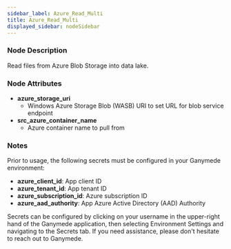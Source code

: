 ```yaml
---
sidebar_label: Azure_Read_Multi
title: Azure_Read_Multi
displayed_sidebar: nodeSidebar
---
```


### Node Description
Read files from Azure Blob Storage into data lake.


### Node Attributes
- **azure_storage_uri**
  - Windows Azure Storage Blob (WASB) URI to set URL for blob service endpoint
- **src_azure_container_name**
  - Azure container name to pull from


### Notes
Prior to usage, the following secrets must be configured in your Ganymede environment:
- **azure_client_id**: App client ID
- **azure_tenant_id**: App tenant ID
- **azure_subscription_id**: Azure subscription ID
- **azure_aad_authority**: App Azure Active Directory (AAD) Authority

Secrets can be configured by clicking on your username in the upper-right hand of the Ganymede
application, then selecting Environment Settings and navigating to the Secrets tab. If you need
assistance, please don't hesitate to reach out to Ganymede.